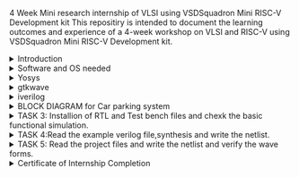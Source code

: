 4 Week Mini  research internship of VLSI using VSDSquadron Mini RISC-V Development kit
This repositiry is intended to document the learning outcomes and experience of a 4-week workshop on VLSI and RISC-V using VSDSquadron Mini RISC-V Development kit.

<details>
<summary>Introduction</summary>
<br>
Install required softwares for the program.Alloted space of 100 GB and 8 TB for Virtual machine and connected the ubuntu disc file with it. 
</details>

<details>
<summary> Software and OS needed</summary>
<br>
Ubuntu, Oracle Virtual Machine and packages needed are Yosys,gtkwave,iverilog,OpenSTA,Magic
</details>

<details>
  <summary> Yosys </summary>
  
  Installed all required Softwares for the project.
  <br>
  ![yosys](https://github.com/KumarKarthikeya/VLSI-VSD/assets/72381320/cdf2f054-2697-4348-8205-106470f96ec2)

</details>

<details>
  <summary>  gtkwave </summary>
  <code>sudo apt-get install gtkwave</code>
  
  gtkwave has also been installed using when insatlling the git file of VSD Open source EDA tools
  <br>
  ![gtkwave](https://github.com/KumarKarthikeya/VLSI-VSD/assets/72381320/b8e36f86-86c9-46b0-a7dd-42a560e43e0f)

</details>

<details>
  <summary> iverilog </summary>
<code>sudo apt-get install iverilog</code>
  
  Iverilog is been installed
  <br>
  ![iverilog](https://github.com/KumarKarthikeya/VLSI-VSD/assets/72381320/f683573b-262c-47a3-8c26-39d73d59114a)

</details>

<details>
  <summary> BLOCK DIAGRAM for Car parking system </summary>

 car parking system
  <br>
 ![block diagram](https://github.com/KumarKarthikeya/VLSI-VSD/assets/72381320/d6b9dbce-a84f-4767-beda-345a00c2d676)


</details>

<details>
  <summary> TASK 3: Installion of RTL and Test bench files and chexk the basic functional simulation. </summary>

  SKY 130
  <br>
  ![Screenshot from 2024-02-25 10-29-05](https://github.com/KumarKarthikeya/VLSI-VSD/assets/72381320/5cabf6a2-8980-4827-a887-2a74ef5a5fe2)

  RTL and TB files
  <br>
  ![Screenshot from 2024-02-25 10-29-18](https://github.com/KumarKarthikeya/VLSI-VSD/assets/72381320/67aef5b1-2dcc-4434-8f46-4ee820823777)

  Basis of functional simulation
  <br>
  ![Screenshot from 2024-02-25 13-36-48](https://github.com/KumarKarthikeya/VLSI-VSD/assets/72381320/7d5ead33-1c86-4262-b9d3-6f503af320e0)

</details>

<details>
  <summary> TASK 4:Read the example verilog file,synthesis and write the netlist.  </summary>

  Invoking yosys inside verilog_code file:
  
  <code>yosys</code>
  <br>
  ![yosys](https://github.com/KumarKarthikeya/VLSI-VSD/assets/72381320/7b476ff5-d367-4f64-82ba-88b6776e3079)

  Reading the Library:

  <code>read_liberty -lib /home/kumar123/sky130RTLDesignAndSynthesisWorkshop/lib/sky130_fd_sc_hd__tt_025C_1v80.lib</code>
  <br>
  ![read lib](https://github.com/KumarKarthikeya/VLSI-VSD/assets/72381320/06e8f261-67e4-4b90-a452-2cb12e2f8b44)

  Reading the Design:

  <code>read_verilog good_mux.v</code>
  <br>
  ![read verilog](https://github.com/KumarKarthikeya/VLSI-VSD/assets/72381320/30c76fdf-fdf5-4096-a4bd-e119ddaf82bd)

  Specifying the module that we are synthesizing:

  <code>synth -top good_mux</code>
  <br>
  ![synth](https://github.com/KumarKarthikeya/VLSI-VSD/assets/72381320/401752ce-8d5b-451f-b50b-346be328f5b4)

  To generate the netlist use abc liberty:

  <code>abc -liberty /home/kumar123/sky130RTLDesignAndSynthesisWorkshop/lib/sky130_fd_sc_hd__tt_025C_1v80.lib</code>
  <br>
  ![abc liberty](https://github.com/KumarKarthikeya/VLSI-VSD/assets/72381320/fc9fc79c-ac05-445e-ab89-547127a90ca5)

  To see the graphical version of the logic:

  <code>show</code>
  <br>
  ![show](https://github.com/KumarKarthikeya/VLSI-VSD/assets/72381320/17c7dc2d-cbc5-4b25-9182-7087d1d2f0f4)

  To write the netlist:

  <code>write_verilog good_mux_netlist.v</code>
  <br>
  ![write verilog](https://github.com/KumarKarthikeya/VLSI-VSD/assets/72381320/e2818095-8900-40ce-9e8c-758b6823e665)

  Using the switch '-noattr' to get the simplified version of netlist file:

  <code>write_verilog -noattr good_mux_netlist.v</code>
  <br>
  ![write verilog noattr](https://github.com/KumarKarthikeya/VLSI-VSD/assets/72381320/98236726-aeff-4243-a6bb-52a899ffdf0b)

  To open the netlist:

  <code>!gvim good_mux_netlist.v</code>
  <br>
  ![gvim](https://github.com/KumarKarthikeya/VLSI-VSD/assets/72381320/99c3eafe-2147-4070-8959-147d75b22bf4)

  ![gvim code](https://github.com/KumarKarthikeya/VLSI-VSD/assets/72381320/36b34545-5ce3-4788-831a-f8450153fd68)


</details>

<details>
  <summary> TASK 5: Read the project files and write the netlist and verify the wave forms. </summary>


Check the Gtkwave for the design

<code> iverilog iiitb_cps.v</code>
<code>./a.out</code>
<code>gtkwave iiitb_cps.vcd</code>
<br>
![gtkwave](https://github.com/KumarKarthikeya/VLSI-VSD/assets/72381320/91c7e561-947e-48f9-9c77-6e9d60f8e50a)

   To Generate the netlist extract the git code file of car parking system project
   
  <code> git clone https://github.com/ishan-desai64/iiitb_cps.git</code>
  <br>
  ![git cline](https://github.com/KumarKarthikeya/VLSI-VSD/assets/72381320/ce399d34-1943-420e-8b48-fcc6641e7dd0)

  Invoking yosys inside iiitb_cps file
  
<code>yosys</code>
<br>
![yosys real](https://github.com/KumarKarthikeya/VLSI-VSD/assets/72381320/9bde156a-1558-462d-879d-6e667e4c7501)

Reading the Library:

<code>read_liberty -lib /home/kumar123/iiitb_cps/lib/sky130_fd_sc_hd_tt_025C_ 1v80.lib</code>
<br>
![read lib real](https://github.com/KumarKarthikeya/VLSI-VSD/assets/72381320/40674605-992c-4594-b2be-9dd34df64d05)

Read verilog file:

<code>read_verilog iiitb_cps.v</code>
<br>
![read verilog real](https://github.com/KumarKarthikeya/VLSI-VSD/assets/72381320/7e51a141-cdd4-416f-812a-be4e05654e6c)

Synthesizing the project module:

<code>synth -top iiitb_cps</code>
<br>
![synth real](https://github.com/KumarKarthikeya/VLSI-VSD/assets/72381320/e3309e3a-f420-4b71-b0a3-507c51eaa55b)

Generate the netlist:

<code>abc -liberty /home/kumar123/iiitb_cps/lib/sky130_fd_sc_hd_tt_025C_1v80.lib</code>
<br>
![abc lib real](https://github.com/KumarKarthikeya/VLSI-VSD/assets/72381320/928219a8-95e1-4902-a113-99d4f422f6ad)

To write the netlist:

<code>write_verilog netlist.v</code>

Using the switch '-noattr' to get the simplified version of netlist file:

<code>write_verilog -noattr netlist.v</code>

To see graphical representation of the logic:
<code>show</code>
![show dot](https://github.com/KumarKarthikeya/VLSI-VSD/assets/72381320/ff7e6747-76f4-4ba3-8e59-d6a60df887c0)

To open the netlist:
<code>!gvim netlist.v</code>

Here is the clear view of circuit:

[output.pdf](https://github.com/KumarKarthikeya/VLSI-VSD/files/14545854/output.pdf)

Check the whether the netlist will match the design:
<code>iverilog ../iiitb_cps/verilog_model/primitives.v ../iiitb_cps/verilog_model/sky130_fd_sc_hd.v netlist.v iiitb_cps.v</code>

<code> ./a.out</code>

<code> gtkwave iiitb_cps.vcd</code>

Gtkwave of the netlist:
![gtk2](https://github.com/KumarKarthikeya/VLSI-VSD/assets/72381320/e3e5a93c-c1d4-4b1f-847e-4a6a68a79baa)



</details>

<details>
 <summary> Certificate of Internship Completion </summary>
  
  <br>

[VSD Internship certificate.pdf](https://github.com/KumarKarthikeya/VLSI-VSD/files/14692988/VSD.Internship.certificate.pdf)

</details>
